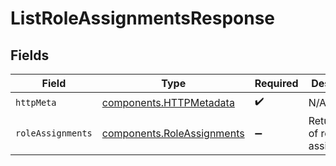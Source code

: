 # ListRoleAssignmentsResponse


## Fields

| Field                                                                    | Type                                                                     | Required                                                                 | Description                                                              |
| ------------------------------------------------------------------------ | ------------------------------------------------------------------------ | ------------------------------------------------------------------------ | ------------------------------------------------------------------------ |
| `httpMeta`                                                               | [components.HTTPMetadata](../../models/components/httpmetadata.md)       | :heavy_check_mark:                                                       | N/A                                                                      |
| `roleAssignments`                                                        | [components.RoleAssignments](../../models/components/roleassignments.md) | :heavy_minus_sign:                                                       | Returns a list of role assignments.                                      |